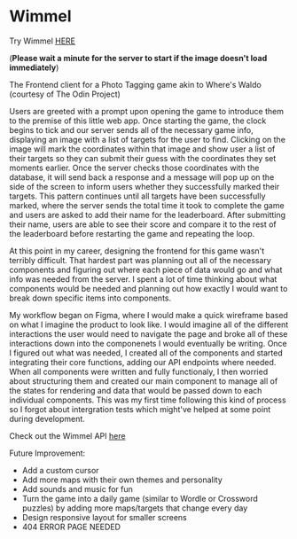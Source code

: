 # Wimmel

Try Wimmel <a href="https://wimmel.netlify.app/">HERE</a>

(**Please wait a minute for the server to start if the image doesn't load immediately**)

The Frontend client for a Photo Tagging game akin to Where's Waldo (courtesy of The Odin Project)

Users are greeted with a prompt upon opening the game to introduce them to the premise of this little web app. Once starting the game, the clock begins to tick and our server sends all of the necessary game info, displaying an image with a list of targets for the user to find. Clicking on the image will mark the coordinates within that image and show user a list of their targets so they can submit their guess with the coordinates they set moments earlier. Once the server checks those coordinates with the database, it will send back a response and a message will pop up on the side of the screen to inform users whether they successfully marked their targets. This pattern continues until all targets have been successfully marked, where the server sends the total time it took to complete the game and users are asked to add their name for the leaderboard. After submitting their name, users are able to see their score and compare it to the rest of the leaderboard before restarting the game and repeating the loop.

At this point in my career, designing the frontend for this game wasn't terribly difficult. That hardest part was planning out all of the necessary components and figuring out where each piece of data would go and what info was needed from the server. I spent a lot of time thinking about what components would be needed and planning out how exactly I would want to break down specific items into components. 

My workflow began on Figma, where I would make a quick wireframe based on what I imagine the product to look like. I would imagine all of the different interactions the user would need to navigate the page and broke all of these interactions down into the componenets I would eventually be writing. Once I figured out what was needed, I created all of the components and started integrating their core functions, adding our API endpoints where needed. When all components were written and fully functionaly, I then worried about structuring them and created our main component to manage all of the states for rendering and data that would be passed down to each individual components. This was my first time following this kind of process so I forgot about intergration tests which might've helped at some point during development.

Check out the Wimmel API <a href="https://github.com/MSanouvo/Wimmel-API">here</a>

Future Improvement:
- Add a custom cursor
- Add more maps with their own themes and personality
- Add sounds and music for fun
- Turn the game into a daily game (similar to Wordle or Crossword puzzles) by adding more maps/targets that change every day
- Design responsive layout for smaller screens
- 404 ERROR PAGE NEEDED
